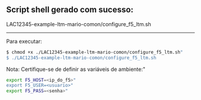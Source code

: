 ## Script shell gerado com sucesso:
            
LAC12345-example-ltm-mario-comon/configure_f5_ltm.sh

---

Para executar:

```bash
$ chmod +x ./LAC12345-example-ltm-mario-comon/configure_f5_ltm.sh"
$ ./LAC12345-example-ltm-mario-comon/configure_f5_ltm.sh
```
Nota: Certifique-se de definir as variáveis de ambiente:"

```bash
export F5_HOST=<ip_do_f5>"
export F5_USER=<usuario>"
export F5_PASS=<senha>"
```    
            